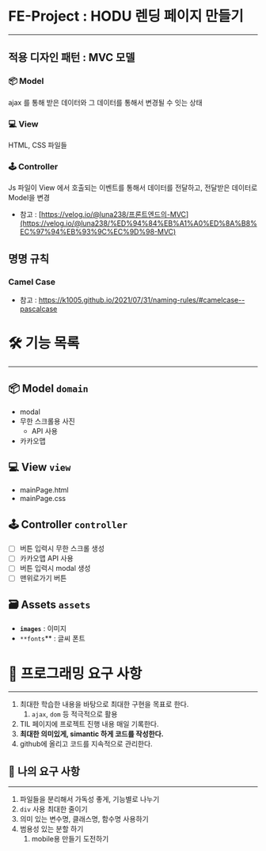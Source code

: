 # FE-Project : HODU 렌딩 페이지 만들기 

---

## **적용 디자인 패턴 : MVC 모델**

### 📦 Model

ajax 를 통해 받은 데이터와 그 데이터를 통해서 변경될 수 잇는 상태

### 💻 View

HTML, CSS 파일들

### 🕹 Controller

Js 파일이 View 에서 호출되는 이벤트를 통해서 데이터를 전달하고, 전달받은 데이터로 Model을 변경

- 참고 : [https://velog.io/@luna238/프론트엔드의-MVC](https://velog.io/@luna238/%ED%94%84%EB%A1%A0%ED%8A%B8%EC%97%94%EB%93%9C%EC%9D%98-MVC)

## **명명 규칙**

### Camel Case

- 참고 : https://k1005.github.io/2021/07/31/naming-rules/#camelcase--pascalcase

# **🛠 기능 목록**

---

## 📦 Model `domain`

- modal
- 무한 스크롤용 사진
    - API 사용
- 카카오맵

## 💻 View `view`

- mainPage.html
- mainPage.css

## 🕹 Controller `controller`

- [ ] 버튼 입력시 무한 스크롤 생성
- [ ] 카카오맵 API 사용
- [ ] 버튼 입력시 modal 생성
- [ ] 맨위로가기 버튼

## 🗃 Assets `assets`

- **`images`** : 이미지
- `**fonts`** : 글씨 폰트

# 🎯 프로그래밍 요구 사항

---

1. 최대한 학습한 내용을 바탕으로 최대한 구현을 목표로 한다.
    1. `ajax`, `dom` 등 적극적으로 활용
2. TIL 페이지에 프로젝트 진행 내용 매일 기록한다.
3. **최대한 의미있게, simantic 하게 코드를 작성한다.**
4. github에 올리고 코드를 지속적으로 관리한다.

## 📝 나의 요구 사항

---

1. 파일들을 분리해서 가독성 좋게, 기능별로 나누기
2. `div` 사용 최대한 줄이기
3. 의미 있는 변수명, 클래스명, 함수명 사용하기
4. 범용성 있는 분할 하기
    1. mobile용 만들기 도전하기